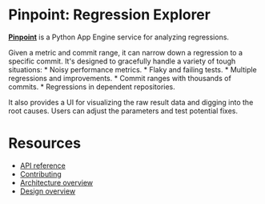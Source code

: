 # Pinpoint: Regression Explorer

[**Pinpoint**](https://pinpoint-dot-chromeperf.appspot.com/) is a Python App
Engine service for analyzing regressions.

Given a metric and commit range, it can narrow down a regression to a specific
commit. It's designed to gracefully handle a variety of tough situations: *
Noisy performance metrics. * Flaky and failing tests. * Multiple regressions and
improvements. * Commit ranges with thousands of commits. * Regressions in
dependent repositories.

It also provides a UI for visualizing the raw result data and digging into the
root causes. Users can adjust the parameters and test potential fixes.

# Resources

*   [API reference](handlers/README.md)
*   [Contributing](../../docs/getting-set-up.md)
*   [Architecture overview](models/README.md)
*   [Design overview](elements/README.md)
